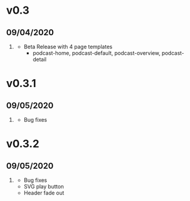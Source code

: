 # v0.3
##  09/04/2020

1. [](#new)
    * Beta Release with 4 page templates
      - podcast-home, podcast-default, podcast-overview, podcast-detail

# v0.3.1
##  09/05/2020

1. [](#new)
    * Bug fixes 

# v0.3.2
##  09/05/2020

1. [](#new)
    * Bug fixes 
    * SVG play button 
    * Header fade out
      
